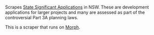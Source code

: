 Scrapes [State Significant Applications](https://www.planningportal.nsw.gov.au/major-projects/projects?status=All&lga=All&development_type=All&industry_type=All&case_type=All) in NSW. These are development applications for larger projects and many are assessed as part of the controversial Part 3A planning laws.

This is a scraper that runs on [Morph](https://morph.io).